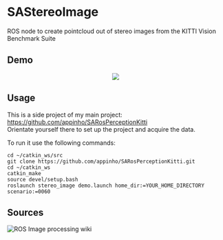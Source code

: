 # SAStereoImage

ROS node to create pointcloud out of stereo images from the KITTI Vision Benchmark Suite  

## Demo

<p align="center">
  <img src="./docs/videos/stereo.gif">
</p>

<!--
![Pointclouds](docs/images/stereo_pointcloud.png)
-->

## Usage

This is a side project of my main project: https://github.com/appinho/SARosPerceptionKitti  
Orientate yourself there to set up the project and acquire the data.  

To run it use the following commands:  

```
cd ~/catkin_ws/src
git clone https://github.com/appinho/SARosPerceptionKitti.git
cd ~/catkin_ws
catkin_make
source devel/setup.bash
roslaunch stereo_image demo.launch home_dir:=YOUR_HOME_DIRECTORY scenario:=0060
```

## Sources

![ROS Image processing wiki](stereo_image_proc)
